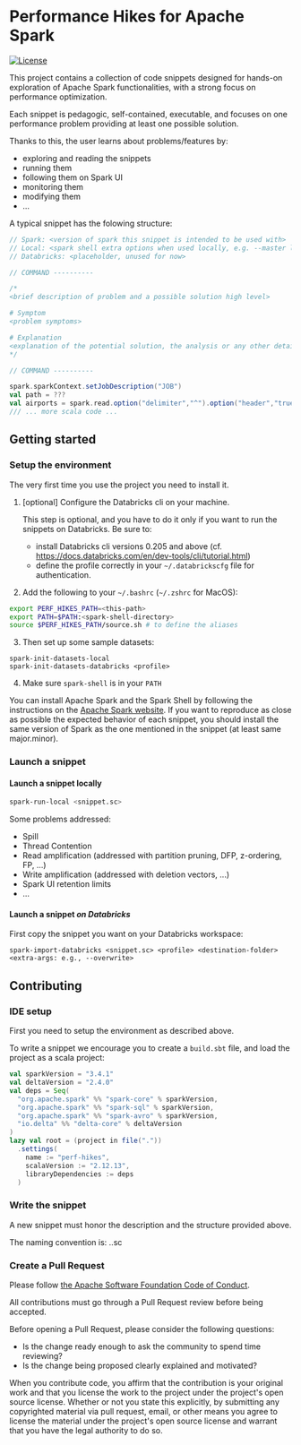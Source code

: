 # Performance Hikes for Apache Spark

[![License](http://img.shields.io/:license-Apache%202-brightgreen.svg)](http://www.apache.org/licenses/LICENSE-2.0.txt)

This project contains a collection of code snippets designed for hands-on exploration of Apache Spark functionalities, with a strong focus on performance optimization.

Each snippet is pedagogic, self-contained, executable, and focuses on one performance problem providing at least one possible solution.

Thanks to this, the user learns about problems/features by:​
- exploring and reading the snippets​
- running them​
- following them on Spark UI​
- monitoring them​
- modifying them​
- ...​

A typical snippet has the folowing structure:

```scala
// Spark: <version of spark this snippet is intended to be used with>
// Local: <spark shell extra options when used locally, e.g. --master local[2] --driver-memory 1G >
// Databricks: <placeholder, unused for now>

// COMMAND ----------

/*
<brief description of problem and a possible solution high level>

# Symptom
<problem symptoms>

# Explanation
<explanation of the potential solution, the analysis or any other detail about how to address the problem>
*/

// COMMAND ----------

spark.sparkContext.setJobDescription("JOB")
val path = ???
val airports = spark.read.option("delimiter","^").option("header","true").csv(path)
/// ... more scala code ...
```

## Getting started

### Setup the environment

The very first time you use the project you need to install it.

1. [optional] Configure the Databricks cli on your machine.

   This step is optional, and you have to do it only if you want to run the snippets on Databricks.
   Be sure to:
   - install Databricks cli versions 0.205 and above (cf. https://docs.databricks.com/en/dev-tools/cli/tutorial.html)
   - define the profile correctly in your `~/.databrickscfg` file for authentication.

2. Add the following to your `~/.bashrc` (`~/.zshrc` for MacOS): 

```bash
export PERF_HIKES_PATH=<this-path>
export PATH=$PATH:<spark-shell-directory>
source $PERF_HIKES_PATH/source.sh # to define the aliases
```

3. Then set up some sample datasets:

```
spark-init-datasets-local
spark-init-datasets-databricks <profile>
```

4. Make sure `spark-shell` is in your `PATH`

You can install Apache Spark and the Spark Shell by following the instructions on the [Apache Spark website](https://spark.apache.org/downloads.html).
If you want to reproduce as close as possible the expected behavior of each snippet,
you should install the same version of Spark as the one mentioned in the snippet (at least same major.minor).

### Launch a snippet

#### Launch a snippet locally

```bash
spark-run-local <snippet.sc>
```

Some problems addressed:

- Spill
- Thread Contention
- Read amplification (addressed with partition pruning, DFP, z-ordering, FP, ...)
- Write amplification (addressed with deletion vectors, ...)
- Spark UI retention limits
- ...

#### Launch a snippet _on Databricks_

First copy the snippet you want on your Databricks workspace:

```
spark-import-databricks <snippet.sc> <profile> <destination-folder> <extra-args: e.g., --overwrite>
```

## Contributing

### IDE setup

First you need to setup the environment as described above.

To write a snippet we encourage you to create a `build.sbt` file, and load the project as a scala project:

```scala
val sparkVersion = "3.4.1"
val deltaVersion = "2.4.0"
val deps = Seq(
  "org.apache.spark" %% "spark-core" % sparkVersion,
  "org.apache.spark" %% "spark-sql" % sparkVersion,
  "org.apache.spark" %% "spark-avro" % sparkVersion,
  "io.delta" %% "delta-core" % deltaVersion
)
lazy val root = (project in file("."))
  .settings(
    name := "perf-hikes",
    scalaVersion := "2.12.13",
    libraryDependencies := deps
  )
```

### Write the snippet

A new snippet must honor the description and the structure provided above.

The naming convention is: <problem-description>.<solution-description>.sc

### Create a Pull Request

Please follow [the Apache Software Foundation Code of Conduct](https://www.apache.org/foundation/policies/conduct.html).

All contributions must go through a Pull Request review before being accepted. 

Before opening a Pull Request, please consider the following questions:

- Is the change ready enough to ask the community to spend time reviewing?
- Is the change being proposed clearly explained and motivated?

When you contribute code, you affirm that the contribution is your original work and that you
license the work to the project under the project's open source license. Whether or not you
state this explicitly, by submitting any copyrighted material via pull request, email, or
other means you agree to license the material under the project's open source license and
warrant that you have the legal authority to do so.
